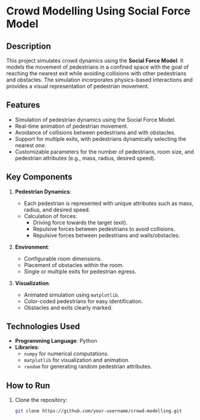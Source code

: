 # Crowd Modelling Using Social Force Model

## Description
This project simulates crowd dynamics using the **Social Force Model**. It models the movement of pedestrians in a confined space with the goal of reaching the nearest exit while avoiding collisions with other pedestrians and obstacles. The simulation incorporates physics-based interactions and provides a visual representation of pedestrian movement.

## Features
- Simulation of pedestrian dynamics using the Social Force Model.
- Real-time animation of pedestrian movement.
- Avoidance of collisions between pedestrians and with obstacles.
- Support for multiple exits, with pedestrians dynamically selecting the nearest one.
- Customizable parameters for the number of pedestrians, room size, and pedestrian attributes (e.g., mass, radius, desired speed).

## Key Components
1. **Pedestrian Dynamics**:
   - Each pedestrian is represented with unique attributes such as mass, radius, and desired speed.
   - Calculation of forces:
     - Driving force towards the target (exit).
     - Repulsive forces between pedestrians to avoid collisions.
     - Repulsive forces between pedestrians and walls/obstacles.

2. **Environment**:
   - Configurable room dimensions.
   - Placement of obstacles within the room.
   - Single or multiple exits for pedestrian egress.

3. **Visualization**:
   - Animated simulation using `matplotlib`.
   - Color-coded pedestrians for easy identification.
   - Obstacles and exits clearly marked.

## Technologies Used
- **Programming Language**: Python
- **Libraries**: 
  - `numpy` for numerical computations.
  - `matplotlib` for visualization and animation.
  - `random` for generating random pedestrian attributes.

## How to Run
1. Clone the repository:
   ```bash
   git clone https://github.com/your-username/crowd-modelling.git
